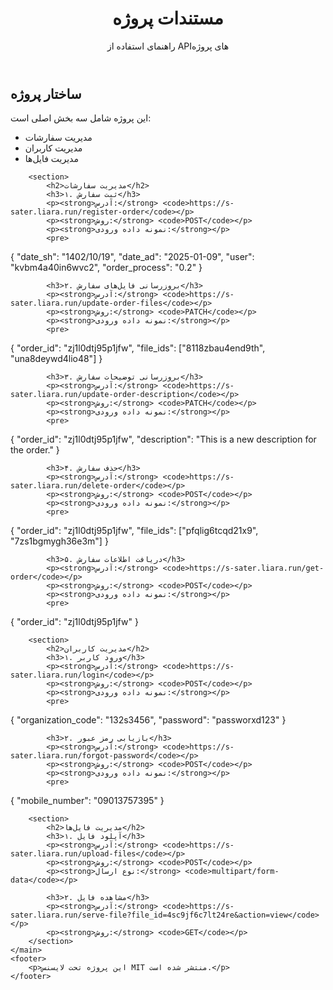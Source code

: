 <!DOCTYPE html>
<html lang="fa">
<head>
    <meta charset="UTF-8">
    <meta name="viewport" content="width=device-width, initial-scale=1.0">
   
    
       
</head>
<body>
    <header>
        <h1>مستندات پروژه</h1>
        <p>راهنمای استفاده از APIهای پروژه</p>
    </header>
    <main>
        <section>
            <h2>ساختار پروژه</h2>
            <p>این پروژه شامل سه بخش اصلی است:</p>
            <ul>
                <li>مدیریت سفارشات</li>
                <li>مدیریت کاربران</li>
                <li>مدیریت فایل‌ها</li>
            </ul>
        </section>

        <section>
            <h2>مدیریت سفارشات</h2>
            <h3>۱. ثبت سفارش</h3>
            <p><strong>آدرس:</strong> <code>https://s-sater.liara.run/register-order</code></p>
            <p><strong>روش:</strong> <code>POST</code></p>
            <p><strong>نمونه داده ورودی:</strong></p>
            <pre>
{
  "date_sh": "1402/10/19",
  "date_ad": "2025-01-09",
  "user": "kvbm4a40in6wvc2",
  "order_process": "0.2"
}
            </pre>

            <h3>۲. بروزرسانی فایل‌های سفارش</h3>
            <p><strong>آدرس:</strong> <code>https://s-sater.liara.run/update-order-files</code></p>
            <p><strong>روش:</strong> <code>PATCH</code></p>
            <p><strong>نمونه داده ورودی:</strong></p>
            <pre>
{
  "order_id": "zj1l0dtj95p1jfw",
  "file_ids": ["8118zbau4end9th", "una8deywd4lio48"]
}
            </pre>

            <h3>۳. بروزرسانی توضیحات سفارش</h3>
            <p><strong>آدرس:</strong> <code>https://s-sater.liara.run/update-order-description</code></p>
            <p><strong>روش:</strong> <code>PATCH</code></p>
            <p><strong>نمونه داده ورودی:</strong></p>
            <pre>
{
  "order_id": "zj1l0dtj95p1jfw",
  "description": "This is a new description for the order."
}
            </pre>

            <h3>۴. حذف سفارش</h3>
            <p><strong>آدرس:</strong> <code>https://s-sater.liara.run/delete-order</code></p>
            <p><strong>روش:</strong> <code>POST</code></p>
            <p><strong>نمونه داده ورودی:</strong></p>
            <pre>
{
  "order_id": "zj1l0dtj95p1jfw",
  "file_ids": ["pfqlig6tcqd21x9", "7zs1bgmygh36e3m"]
}
            </pre>

            <h3>۵. دریافت اطلاعات سفارش</h3>
            <p><strong>آدرس:</strong> <code>https://s-sater.liara.run/get-order</code></p>
            <p><strong>روش:</strong> <code>POST</code></p>
            <p><strong>نمونه داده ورودی:</strong></p>
            <pre>
{
  "order_id": "zj1l0dtj95p1jfw"
}
            </pre>
        </section>

        <section>
            <h2>مدیریت کاربران</h2>
            <h3>۱. ورود کاربر</h3>
            <p><strong>آدرس:</strong> <code>https://s-sater.liara.run/login</code></p>
            <p><strong>روش:</strong> <code>POST</code></p>
            <p><strong>نمونه داده ورودی:</strong></p>
            <pre>
{
  "organization_code": "132s3456",
  "password": "passworxd123"
}
            </pre>

            <h3>۲. بازیابی رمز عبور</h3>
            <p><strong>آدرس:</strong> <code>https://s-sater.liara.run/forgot-password</code></p>
            <p><strong>روش:</strong> <code>POST</code></p>
            <p><strong>نمونه داده ورودی:</strong></p>
            <pre>
{
  "mobile_number": "09013757395"
}
            </pre>
        </section>

        <section>
            <h2>مدیریت فایل‌ها</h2>
            <h3>۱. آپلود فایل</h3>
            <p><strong>آدرس:</strong> <code>https://s-sater.liara.run/upload-files</code></p>
            <p><strong>روش:</strong> <code>POST</code></p>
            <p><strong>نوع ارسال:</strong> <code>multipart/form-data</code></p>

            <h3>۲. مشاهده فایل</h3>
            <p><strong>آدرس:</strong> <code>https://s-sater.liara.run/serve-file?file_id=4sc9jf6c7lt24re&action=view</code></p>
            <p><strong>روش:</strong> <code>GET</code></p>
        </section>
    </main>
    <footer>
        <p>این پروژه تحت لایسنس MIT منتشر شده است.</p>
    </footer>
</body>
</html>
